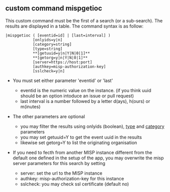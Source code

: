 
## custom command mispgetioc
This custom command must be the first of a search (or a sub-search). The results are displayed in a table.
The command syntax is as follow:

    |mispgetioc ( [eventid=id] | [last=interval] )
                [onlyids=y|n]
                [category=string]
                [type=string]
                **[getuuid=y|n|Y|N|0|1]**
                **[getorg=y|n|Y|N|0|1]**
                [server=https://host:port] 
                [authkey=misp-authorization-key]
                [sslcheck=y|n]                  
                

- You must set either parameter 'eventid' or 'last'
    + eventid is the numeric value on the instance. (if you think uuid should be an option intoduce an issue or pull request)
    + last interval is a number followed by a letter d(ays), h(ours) or m(inutes)

- The other parameters are optional
    + you may filter the results using onlyids (boolean), [type](https://www.circl.lu/doc/misp/categories-and-types/#types) and [category](https://www.circl.lu/doc/misp/categories-and-types/#categories) parameters
    + you may set getuuid=Y to get the event uuid in the results 
    + likewise set getorg=Y to list the originating organisation

- If you need to fecth from another MISP instance different from the default one defined in the setup of the app, you may overwrite the misp server parameters for this search by setting
    + server: set the url to the MISP instance
    + authkey: misp-authorization-key for this instance
    + sslcheck: you may check ssl certificate (default no)  